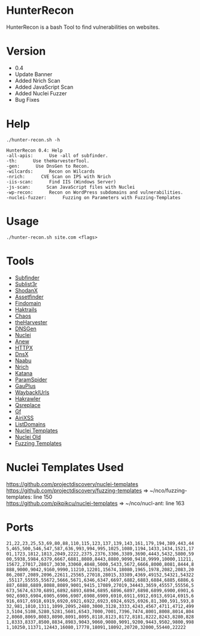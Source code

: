 # HunterRecon
HunterRecon is a bash Tool to find vulnerabilities on websites.

# Version
- 0.4
- Update Banner
- Added Nrich Scan
- Added JavaScript Scan
- Added Nuclei Fuzzer
- Bug Fixes

# Help
```
./hunter-recon.sh -h
```
```
HunterRecon 0.4: Help
-all-apis:      Use -all of subfinder.
-th:      Use theHarvesterTool.
-gen:      Use DnsGen to Recon.
-wilcards:      Recon on Wilcards
-nrich:      CVE Scan on IPS with Nrich
-iis-scan:      Find IIS (Windows Server)
-js-scan:      Scan JavaScript files with Nuclei
-wp-recon:      Recon on WordPress subdomains and vulnerabilities.
-nuclei-fuzzer:      Fuzzing on Parameters with Fuzzing-Templates
```

# Usage
```
./hunter-recon.sh site.com <flags>
```

# Tools
- [Subfinder](https://github.com/projectdiscovery/subfinder)
- [Sublist3r](https://github.com/aboul3la/Sublist3r)
- [ShodanX](https://github.com/RevoltSecurities/ShodanX)
- [Assetfinder](https://github.com/tomnomnom/assetfinder)
- [Findomain](https://github.com/Findomain/Findomain)
- [Haktrails](https://github.com/hakluke/haktrails)
- [Chaos](https://github.com/projectdiscovery/chaos-client)
- [theHarvester](https://github.com/laramies/theHarvester)
- [DNSGen](https://github.com/AlephNullSK/dnsgen)
- [Nuclei](https://github.com/projectdiscovery/nuclei)
- [Anew](https://github.com/tomnomnom/anew)
- [HTTPX](https://github.com/projectdiscovery/httpx)
- [DnsX](https://github.com/projectdiscovery/dnsx)
- [Naabu](https://github.com/projectdiscovery/naabu)
- [Nrich](https://github.com/retr0-13/nrich)
- [Katana](https://github.com/projectdiscovery/katana)
- [ParamSpider](https://github.com/devanshbatham/ParamSpider)
- [GauPlus](https://github.com/bp0lr/gauplus)
- [WaybacklUrls](https://github.com/tomnomnom/waybackurls)
- [Hakrawler](https://github.com/hakluke/hakrawler)
- [Qsreplace](https://github.com/tomnomnom/qsreplace)
- [Gf](https://github.com/tomnomnom/gf)
- [AiriXSS](https://github.com/ferreiraklet/airixss)
- [ListDomains](https://github.com/yHunterDep/listdomains/)
- [Nuclei Templates](https://github.com/projectdiscovery/nuclei-templates)
- [Nuclei Old](https://github.com/pikpikcu/nuclei-templates)
- [Fuzzing Templates](https://github.com/projectdiscovery/fuzzing-templates)

# Nuclei Templates Used
https://github.com/projectdiscovery/nuclei-templates<br>
https://github.com/projectdiscovery/fuzzing-templates => ~/nco/fuzzing-templates: line 150<br>
https://github.com/pikpikcu/nuclei-templates => ~/nco/nucl-ant: line 163

# Ports
`21,22,23,25,53,69,80,88,110,115,123,137,139,143,161,179,194,389,443,445,465,500,546,547,587,636,993,994,995,1025,1080,1194,1433,1434,1521,1701,1723,1812,1813,2049,2222,2375,2376,3306,3389,3690,4443,5432,5800,5900,5938,5984,6379,6667,6881,8080,8443,8880,9090,9418,9999,10000,11211,15672,27017,28017,3030,33060,4848,5000,5433,5672,6666,8000,8081,8444,8888,9000,9042,9160,9990,11210,12201,15674,18080,1965,1978,2082,2083,2086,2087,2089,2096,22611,25565,27018,28015,33389,4369,49152,54321,54322,55117,55555,55672,5666,5671,6346,6347,6697,6882,6883,6884,6885,6886,6887,6888,6889,8088,8089,9001,9415,17089,27019,34443,3659,45557,55556,5673,5674,6370,6891,6892,6893,6894,6895,6896,6897,6898,6899,6900,6901,6902,6903,6904,6905,6906,6907,6908,6909,6910,6911,6912,6913,6914,6915,6916,6917,6918,6919,6920,6921,6922,6923,6924,6925,6926,81,300,591,593,832,981,1010,1311,1099,2095,2480,3000,3128,3333,4243,4567,4711,4712,4993,5104,5108,5280,5281,5601,6543,7000,7001,7396,7474,8001,8008,8014,8042,8060,8069,8083,8090,8091,8095,8118,8123,8172,8181,8222,8243,8280,8281,8333,8337,8500,8834,8983,9043,9060,9080,9091,9200,9443,9502,9800,9981,10250,11371,12443,16080,17778,18091,18092,20720,32000,55440,22222`
